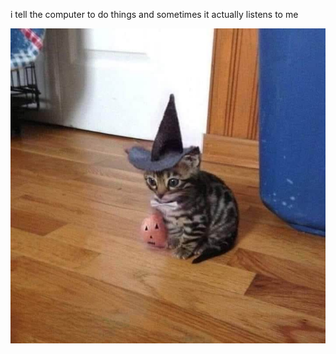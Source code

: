i tell the computer to do things and sometimes it actually listens to me
<!--START_SECTION:update_image-->
<img src=https://raw.githubusercontent.com/sneakykestrel/sneakykestrel/main/.github/images/spooky-kitty.jpg height="" width="" align=left alt=kitty />
<!--END_SECTION:update_image-->

